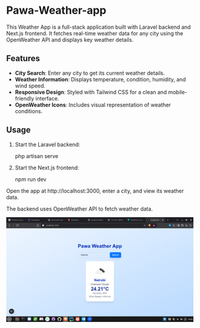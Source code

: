 # Pawa-Weather-app

This Weather App is a full-stack application built with Laravel backend and Next.js frontend. It fetches real-time weather data for any city using the OpenWeather API and displays key weather details.

## Features

- **City Search**: Enter any city to get its current weather details.
- **Weather Information**: Displays temperature, condition, humidity, and wind speed.
- **Responsive Design**: Styled with Tailwind CSS for a clean and mobile-friendly interface.
- **OpenWeather Icons**: Includes visual representation of weather conditions.

## Usage

1. Start the Laravel backend:

   php artisan serve

2. Start the Next.js frontend:

   npm run dev

Open the app at http://localhost:3000, enter a city, and view its weather data.

The backend uses OpenWeather API to fetch weather data.

<img src="public/pawa weather appp.png" alt="App Preview" width="500" />

